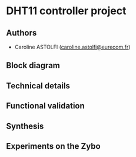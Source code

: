 <!-- vim: set textwidth=0: -->

# DHT11 controller project

## Authors

* Caroline ASTOLFI (caroline.astolfi@eurecom.fr)

## Block diagram

## Technical details

## Functional validation

## Synthesis

## Experiments on the Zybo

